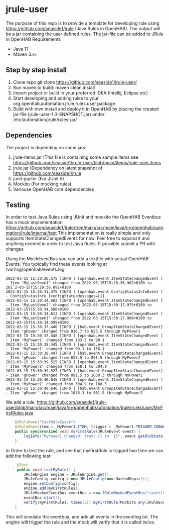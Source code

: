 # jrule-user

The purpose of this repo is to provide a template for developing rule using https://github.com/seaside1/jrule (Java Rules in OpenHAB).
The output will be a jar containing the user defined rules. The jar-file can be added to JRule in OpenHAB
Requirements
- Java 11
- Maven 3.x+

## Step by step install
1. Clone repo git clone https://github.com/seaside1/jrule-user/
2. Run maven to build: maven clean install
3. Import project or build in your preferred IDEA (Intellij, Eclipse etc)
4. Start developing and adding rules to your org.openhab.automation.jrule.rules.user package
5. Build with mvn install and deploy it in OpenHAB by placing the created jar-file (jrule-user-1.0-SNAPSHOT.jar) under:  /etc/automation/jrule/rules-jar/

## Dependencies 
The project is depending on some jars:

1. jrule-items.jar (This file is containing some sample items see https://github.com/seaside1/jrule-user/blob/main/items/jrule-user.items
2. jrule.jar (Dependency on latest snapshot of https://github.com/seaside1/jrule
3. junit-jupiter (For JUnit 5)
4. Mockito (For mocking rules)
5. Variouse OpenHAB core dependencies

## Testing
In order to test Java Rules using JUnit and mockito the OpenHAB Eventbus has 
a mock implementation https://github.com/seaside1/jrule/tree/main/src/main/java/org/openhab/automation/jrule/internal/test
This implementation is really simple and only supports ItemStateChangedEvents for now. Feel free to expand it
and anything needed in order to test Java Rules. If possible submit a PR with changes

Using the MockEventBus you can add a textfile with actual OpenHAB Events. You typically find these events looking at
/var/log/openhab/events.log

```
2022-03-15 15:30:26.575 [INFO ] [openhab.event.ItemStateChangedEvent ] - Item 'MyLastSeen1' changed from 2022-03-15T15:28:36.902+0100 to 202`2-03-15T15:29:36.891+0100
2022-03-15 15:30:31.375 [INFO ] [openhab.event.ConfigStatusInfoEvent ] - ConfigStatusInfo [configStatusMessages=[]]
2022-03-15 15:30:34.602 [INFO ] [openhab.event.ItemStateChangedEvent ] - Item 'MyLastSeen2' changed from 2022-03-15T15:30:17.975+0100 to 2022-03-15T15:30:34.580+0100
2022-03-15 15:30:34.613 [INFO ] [openhab.event.ItemStateChangedEvent ] - Item 'MyLastSeen1' changed from 2022-03-15T15:30:17.986+0100 to 2022-03-15T15:30:34.595+0100
2022-03-15 15:30:37.446 [INFO ] [hab.event.GroupItemStateChangedEvent] - Item 'gPower' changed from 916.7 to 823.5 through MyPower1
2022-03-15 15:30:37.448 [INFO ] [openhab.event.ItemStateChangedEvent ] - Item 'MyPower1' changed from 183.3 to 90.1
2022-03-15 15:30:38.445 [INFO ] [openhab.event.ItemStateChangedEvent ] - Item 'MyPower1' changed from 90.1 to 158.1
2022-03-15 15:30:38.447 [INFO ] [hab.event.GroupItemStateChangedEvent] - Item 'gPower' changed from 823.5 to 891.5 through MyPower2
2022-03-15 15:30:39.525 [INFO ] [openhab.event.ItemStateChangedEvent ] - Item 'MyPower2' changed from 158.1 to 304.9
2022-03-15 15:30:39.527 [INFO ] [hab.event.GroupItemStateChangedEvent] - Item 'gPower' changed from 891.5 to 1038.3 through MyPower2
2022-03-15 15:30:40.645 [INFO ] [openhab.event.ItemStateChangedEvent ] - Item 'MyPower2' changed from 304.9 to 168.5
2022-03-15 15:30:40.646 [INFO ] [hab.event.GroupItemStateChangedEvent] - Item 'gPower' changed from 1038.3 to 901.9 through MyPower2
```

We add a rule: https://github.com/seaside1/jrule-user/blob/main/src/main/java/org/openhab/automation/jrule/rules/user/MyFirstRules.java

```java
    @JRuleName("testRuleZwave")
    @JRuleWhen(item = _MyPower1.ITEM, trigger = _MyPower1.TRIGGER_CHANGED)
    public synchronized void myFirstRule(JRuleEvent event) {
        logInfo("MyPower1 Changed! from: {} to: {}", event.getOldState(), event.getState());
    }
```
 
 In Order to test the rule, and see that myFirstRule is trigged two time we can add the following test:
 
```java
     @Test
   ` public void testMyRule() {
        JRuleEngine engine = JRuleEngine.get();
        JRuleConfig config = new JRuleConfig(new HashedMap<>());
        engine.setConfig(config);
        engine.add(myFirstRules);
        JRuleMockedEventBus eventBus = new JRuleMockedEventBus("eventlog.txt");
        eventBus.start();
        verify(myFirstRules, times(2)).myFirstRule(Mockito.any(JRuleEvent.class));
    }
```
This will simulate the eventbus, and add all events in the eventlog.txt. The engine will trigger the rule and the mock will verify
that it is called twice.
 
